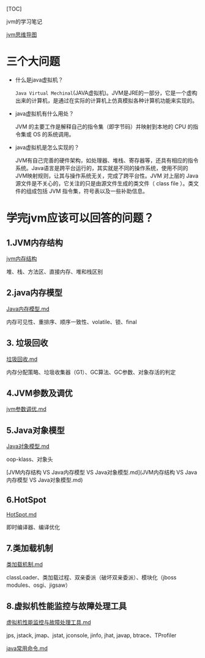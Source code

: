 [TOC]

jvm的学习笔记

[jvm思维导图](https://mubu.com/doc/2gXImpU6uw)

# 三个大问题

- 什么是java虚拟机？

  `Java Virtual Mechinal`(JAVA虚拟机)。JVM是JRE的一部分，它是一个虚构出来的计算机，是通过在实际的计算机上仿真模拟各种计算机功能来实现的。

- java虚拟机有什么用处？

  JVM 的主要工作是解释自己的指令集（即字节码）并映射到本地的 CPU 的指令集或 OS 的系统调用。

- java虚拟机是怎么实现的？

  JVM有自己完善的硬件架构，如处理器、堆栈、寄存器等，还具有相应的指令系统。Java语言是跨平台运行的，其实就是不同的操作系统，使用不同的JVM映射规则，让其与操作系统无关，完成了跨平台性。JVM 对上层的 Java 源文件是不关心的，它关注的只是由源文件生成的类文件（ class file ）。类文件的组成包括 JVM 指令集，符号表以及一些补助信息。

#  学完jvm应该可以回答的问题？

## 1.JVM内存结构

[jvm内存结构](jvm内存结构.md)

堆、栈、方法区、直接内存、堆和栈区别

## 2.java内存模型

 [Java内存模型.md](Java内存模型.md) 

内存可见性、重排序、顺序一致性、volatile、锁、final

## 3. 垃圾回收

 [垃圾回收.md](垃圾回收.md) 

内存分配策略、垃圾收集器（G1）、GC算法、GC参数、对象存活的判定 

## 4.JVM参数及调优

 [jvm参数调优.md](jvm参数调优.md) 

## 5.Java对象模型

 [Java对象模型.md](Java对象模型.md) 

oop-klass、对象头

 [JVM内存结构 VS Java内存模型 VS Java对象模型.md](JVM内存结构 VS Java内存模型 VS Java对象模型.md) 

## 6.HotSpot

 [HotSpot.md](HotSpot.md) 

即时编译器、编译优化

## 7.类加载机制

 [类加载机制.md](类加载机制.md) 

classLoader、类加载过程、双亲委派（破坏双亲委派）、模块化（jboss modules、osgi、jigsaw）

## 8.虚拟机性能监控与故障处理工具

 [虚拟机性能监控与故障处理工具.md](虚拟机性能监控与故障处理工具.md) 

jps, jstack, jmap、jstat, jconsole, jinfo, jhat, javap, btrace、TProfiler

 [java常用命令.md](java常用命令.md) 









